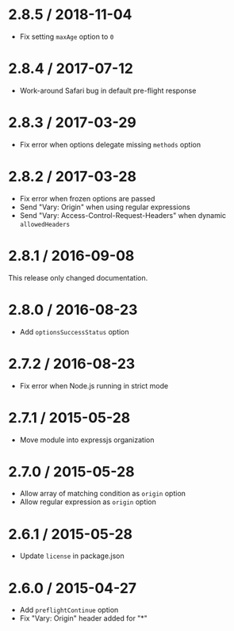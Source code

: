 2.8.5 / 2018-11-04
==================

* Fix setting `maxAge` option to `0`

2.8.4 / 2017-07-12
==================

* Work-around Safari bug in default pre-flight response

2.8.3 / 2017-03-29
==================

* Fix error when options delegate missing `methods` option

2.8.2 / 2017-03-28
==================

* Fix error when frozen options are passed
* Send "Vary: Origin" when using regular expressions
* Send "Vary: Access-Control-Request-Headers" when dynamic `allowedHeaders`

2.8.1 / 2016-09-08
==================

This release only changed documentation.

2.8.0 / 2016-08-23
==================

* Add `optionsSuccessStatus` option

2.7.2 / 2016-08-23
==================

* Fix error when Node.js running in strict mode

2.7.1 / 2015-05-28
==================

* Move module into expressjs organization

2.7.0 / 2015-05-28
==================

* Allow array of matching condition as `origin` option
* Allow regular expression as `origin` option

2.6.1 / 2015-05-28
==================

* Update `license` in package.json

2.6.0 / 2015-04-27
==================

* Add `preflightContinue` option
* Fix "Vary: Origin" header added for "*"
